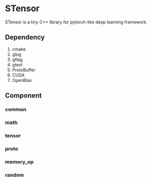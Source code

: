 # STensor
STensor is a tiny C++ library for pytorch-like deep learning framework.

## Dependency
1. cmake
2. glog
3. gflag
4. gtest
5. ProtoBuffer
6. CUDA
7. OpenBlas

## Component
### common
### math
### tensor
### proto
### memory_op
### random